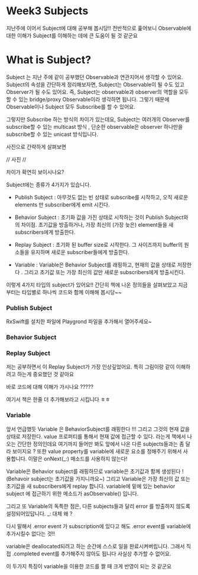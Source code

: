 Week3 Subjects 
=========

지난주에 이어서 Subject에 대해 공부해 봅시당!! 전반적으로 훑어보니 Observable에 대한 이해가 Subject를 이해하는 데에 큰 도움이 될 것 같군요

# What is Subject?


Subject 는 지난 주에 같이 공부했던 Observable과 연관지어서 생각할 수 있어요. Subject의 속성을 간단하게 정리해보자면, Subject는 Observable이 될 수도 있고 Observer가 될 수도 있어요. 
즉, Subject는 observable과 observer의 역할을 모두 할 수 있는 bridge/proxy Observable이라 생각하면 됩니다. 그렇기 때문에 Observable이나 Subject 모두 Subscribe를 할 수 있어요. 

그렇지만 Subscribe 하는 방식의 차이가 있는데요, Subject는 여러개의 Observer를 subscribe할 수 있는 multicast 방식 , 단순한 observable은 observer 하나만을 subscribe할 수 있는 unicast 방식입니다. 

사진으로 간략하게 살펴보면

// 사진 //


차이가 확연히 보이시나요? 

Subject에는 종류가 4가지가 있습니다. 

* Publish Subject
: 아무것도 없는 빈 상태로 subscribe를 시작하고, 오직 새로운 elements 만 subscriber에게 emit 시킨다. 

* Behavior Subject
: 초기화 값을 가진 상태로 시작하는 것이 Publish Subject와의 차이점. 초기값을 방출하거나, 가장 최신의 (가장 늦은) element들을 새 subscribers에게 
방출한다. 

* Replay Subject
: 초기화 된 buffer size로 시작한다. 그 사이즈까지 buffer의 원소들을 유지하며 새로운 subscriber들에게 방출한다. 

* Variable
: Variable은 Behavior Subject를 래핑하고, 현재의 값을 상태로 저장한다 . 그리고 초기값 또는 가장 최신의 값만 새로운 subscribers에게 방출시킨다. 

이렇게 4가지 타입의 subject가 있어요!! 간단히 책에 나온 정의들을 살펴보았고 지금부터는 타입별로 하나씩 코드와 함께 이해해 봅시당~~


### Publish Subject

RxSwift를 설치한 파일에 Playgrond 파일을 추가해서 열어주세요~


###  Behavior Subject


### Replay Subject
저는 공부하면서 이 Replay Subject가 가장 인상깊었어요. 특히 그림이랑 같이 이해하려고 하는게 중요했던 것 같아요 

바로 코드에 대해 이해가 가시나요 ?????

여기서 책은 한줄 더 추가해보라고 시킵니다 ㅎㅎ



### Variable

앞서 언급했듯 Variable 은 BehaviorSubject를 래핑한다 !!! 그리고 그것의 현재 값을 상태로 저장한다.
value 프로퍼티를 통해서 현재 값에 접근할 수 있다. 라는게 책에서 나오는 간단한 정의인데요 여기까지 들어만 봐도 앞에서 나온 다른 subjects들과는 좀 달라 보이지요 ?
또한 value property를 variable에 새로운 요소를 정해주기 위해서 사용합니다. 이말은 onNext(_:) 매소드를 사용하지 않는다!

Variable은 Behavior subject를 래핑하므로 variable은 초기값과 함께 생성된다 ! 
(Behavoir subject는 초기값을 가지니까요~) 그리고 Variable은 가장 최신의 값 또는 초기값을 새 subscribers에게 replay 합니다.
variable에 밑에 있는 behavior subject 에 접근하기 위한 메소드가 asObservable() 입니다.

그리고 또 Variable의 독특한 점은, 다른 subjects들과 달리 error 를 방출하지 않도록 설정되어있답니다. _: 대체 왜 ?

다시 말해서 .error event 가 subscription에 있다고 해도 .error event를 variable에 추가시킬수 없다는 것!! 

variable은 deallocated되려고 하는 순간에 스스로 일을 완료시켜버립니다. 그래서 직접 .completed event를 추가해주지 않아도 됩니다 사실상 추가할 수 없어요.

이 두가지 특징이 variable을 이용한 코드를 짤 때 크게 반영이 되는 것 같군요







